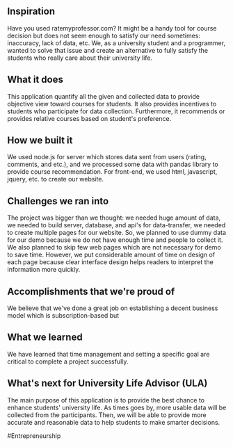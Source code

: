 ## Inspiration
Have you used ratemyprofessor.com? It might be a handy tool for course decision but does not seem enough to satisfy our need sometimes: inaccuracy, lack of data, etc. We, as a university student and a programmer, wanted to solve that issue and create an alternative to fully satisfy the students who really care about their university life.

## What it does
This application quantify all the given and collected data to provide objective view toward courses for students. It also provides incentives to students who participate for data collection. Furthermore, it recommends or provides relative courses based on student's preference.

## How we built it
We used node.js for server which stores data sent from users (rating, comments, and etc.), and we processed some data with pandas library to provide course recommendation. For front-end, we used html, javascript, jquery, etc. to create our website.

## Challenges we ran into
The project was bigger than we thought: we needed huge amount of data, we needed to build server, database, and api's for data-transfer, we needed to create multiple pages for our website.
So, we planned to use dummy data for our demo because we do not have enough time and people to collect it. We also planned to skip few web pages which are not necessary for demo to save time. However, we put considerable amount of time on design of each page because clear interface design helps readers to interpret the information more quickly.

## Accomplishments that we're proud of
We believe that we've done a great job on establishing a decent business model which is subscription-based but 

## What we learned
We have learned that time management and setting a specific goal are critical to complete a project successfully. 

## What's next for University Life Advisor (ULA)
The main purpose of this application is to provide the best chance to enhance students' university life. As times goes by, more usable data will be collected from the participants. Then, we will be able to provide more accurate and reasonable data to help students to make smarter decisions.

#Entrepreneurship
